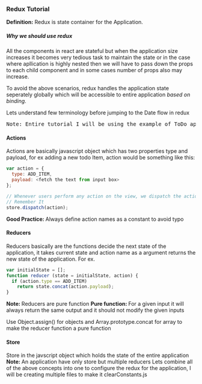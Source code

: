 ### Redux Tutorial

<b>Definition:</b> Redux is state container for the Application. 
##### Why we should use redux
All the components in react are stateful but when the application size increases it becomes very tedious task to maintain the state or in the case where apllication is highly nested then we will have to pass down the props to each child component and in some cases number of props also may increase.

To avoid the above scenarios, redux handles the application state seperately globally which will be accessible to entire application <i>based on binding</i>.


Lets understand few terminology before jumping to the Date flow in redux

<pre>Note: Entire tutorial I will be using the example of ToDo app in react/redux. At the end will combined all the concepts into a single example</pre>


#### Actions
Actions are basically javascript object which has two properties type and payload, for ex adding a new todo Item, action would be something like this:

```javascript
var action = {
  type: ADD_ITEM,
  payload: <fetch the text from input box>
};

// Whenever users perform any action on the view, we dispatch the action to the store.
// Remember It
store.dispatch(action);
```

<b>Good Practice: </b> Always define action names as a constant to avoid typo

#### Reducers
Reducers basically are the functions decide the next state of the application, it takes current state and action name as a argument returns the new state of the application.
For ex.
```javascript
var initialState = [];
function reducer (state = initialState, action) {
  if (action.type == ADD_ITEM)
    return state.concat(action.payload);
}
```
<b>Note: </b> Reducers are pure function
<b>Pure function: </b> For a given input it will always return the same output and it should not modify the given inputs

Use Object.assign() for objects and Array.prototype.concat for array to make the reducer function a pure function


#### Store
Store in the javscript object which holds the state of the entire application
<b>Note: </b> An application have only store but multiple reducers
Lets combine all of the above concepts into one to configure the redux for the application, I will be creating multiple files to make it clearConstants.js
```javascript
  
```

